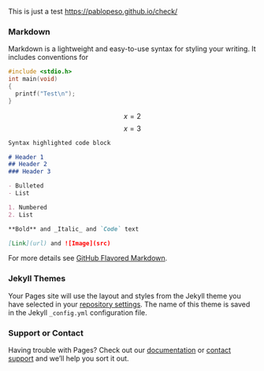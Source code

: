 
This is just a test https://pablopeso.github.io/check/

### Markdown

Markdown is a lightweight and easy-to-use syntax for styling your writing. It includes conventions for
```C
#include <stdio.h>
int main(void)
{
  printf("Test\n");
}
```
$$ x=2 $$
$$ x=3 $$
```markdown
Syntax highlighted code block

# Header 1
## Header 2
### Header 3

- Bulleted
- List

1. Numbered
2. List

**Bold** and _Italic_ and `Code` text

[Link](url) and ![Image](src)
```

For more details see [GitHub Flavored Markdown](https://guides.github.com/features/mastering-markdown/).

### Jekyll Themes

Your Pages site will use the layout and styles from the Jekyll theme you have selected in your [repository settings](https://github.com/PabloPeso/check/settings/pages). The name of this theme is saved in the Jekyll `_config.yml` configuration file.

### Support or Contact

Having trouble with Pages? Check out our [documentation](https://docs.github.com/categories/github-pages-basics/) or [contact support](https://support.github.com/contact) and we’ll help you sort it out.
